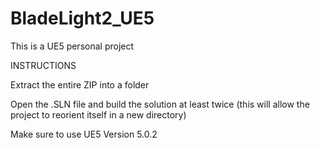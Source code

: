 # BladeLight2_UE5
 This is a UE5 personal project
<p>INSTRUCTIONS<P>

<p> Extract the entire ZIP into a folder <p>
<p> Open the .SLN file and build the solution at least twice (this will allow the project to reorient itself in a new directory)
<p> Make sure to use UE5 Version 5.0.2 <p>
